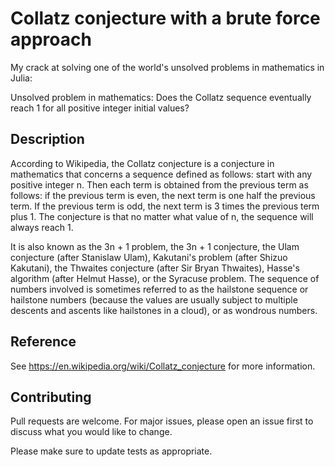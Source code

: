 # Collatz conjecture with a brute force approach

My crack at solving one of the world's unsolved problems in mathematics in Julia:

Unsolved problem in mathematics: Does the Collatz sequence eventually reach 1 for all positive integer initial values?

## Description

According to Wikipedia, the Collatz conjecture is a conjecture in mathematics that concerns a sequence defined as follows: start with any positive integer n.
Then each term is obtained from the previous term as follows: if the previous term is even, the next term is one half the previous term.
If the previous term is odd, the next term is 3 times the previous term plus 1. The conjecture is that no matter what value of n,
the sequence will always reach 1.

It is also known as the 3n + 1 problem, the 3n + 1 conjecture, the Ulam conjecture (after Stanislaw Ulam), Kakutani's problem (after Shizuo Kakutani),
the Thwaites conjecture (after Sir Bryan Thwaites), Hasse's algorithm (after Helmut Hasse), or the Syracuse problem. The sequence of
numbers involved is sometimes referred to as the hailstone sequence or hailstone numbers (because the values are usually subject to multiple
descents and ascents like hailstones in a cloud), or as wondrous numbers.

## Reference

See https://en.wikipedia.org/wiki/Collatz_conjecture for more information.

## Contributing

Pull requests are welcome. For major issues, please open an issue first to discuss what you would like to change.

Please make sure to update tests as appropriate.
